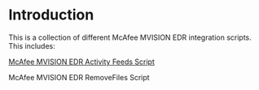 # Introduction

This is a collection of different McAfee MVISION EDR integration scripts. This includes:

[McAfee MVISION EDR Activity Feeds Script](README_Activity_Feeds.md)

McAfee MVISION EDR RemoveFiles Script
